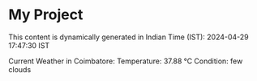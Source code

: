 # My Project

This content is dynamically generated in Indian Time (IST): 2024-04-29 17:47:30 IST


Current Weather in Coimbatore:
Temperature: 37.88 °C
Condition: few clouds
